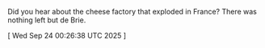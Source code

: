  
Did you hear about the cheese factory that exploded in France? There was nothing left but de Brie.
 
[ 
Wed Sep 24 00:26:38 UTC 2025
 ]
